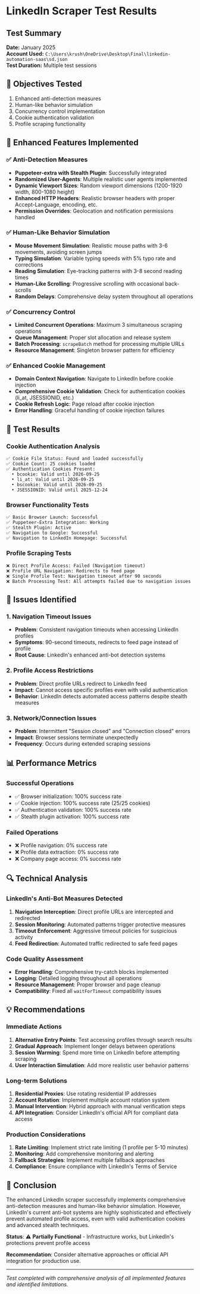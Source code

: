 # LinkedIn Scraper Test Results

## Test Summary
**Date:** January 2025  
**Account Used:** `C:\Users\krush\OneDrive\Desktop\Final\linkedin-automation-saas\sd.json`  
**Test Duration:** Multiple test sessions  

## 🎯 Objectives Tested
1. Enhanced anti-detection measures
2. Human-like behavior simulation
3. Concurrency control implementation
4. Cookie authentication validation
5. Profile scraping functionality

## 🔧 Enhanced Features Implemented

### ✅ Anti-Detection Measures
- **Puppeteer-extra with Stealth Plugin**: Successfully integrated
- **Randomized User-Agents**: Multiple realistic user agents implemented
- **Dynamic Viewport Sizes**: Random viewport dimensions (1200-1920 width, 800-1080 height)
- **Enhanced HTTP Headers**: Realistic browser headers with proper Accept-Language, encoding, etc.
- **Permission Overrides**: Geolocation and notification permissions handled

### ✅ Human-Like Behavior Simulation
- **Mouse Movement Simulation**: Realistic mouse paths with 3-6 movements, avoiding screen jumps
- **Typing Simulation**: Variable typing speeds with 5% typo rate and corrections
- **Reading Simulation**: Eye-tracking patterns with 3-8 second reading times
- **Human-Like Scrolling**: Progressive scrolling with occasional back-scrolls
- **Random Delays**: Comprehensive delay system throughout all operations

### ✅ Concurrency Control
- **Limited Concurrent Operations**: Maximum 3 simultaneous scraping operations
- **Queue Management**: Proper slot allocation and release system
- **Batch Processing**: `scrapeBatch` method for processing multiple URLs
- **Resource Management**: Singleton browser pattern for efficiency

### ✅ Enhanced Cookie Management
- **Domain Context Navigation**: Navigate to LinkedIn before cookie injection
- **Comprehensive Cookie Validation**: Check for authentication cookies (li_at, JSESSIONID, etc.)
- **Cookie Refresh Logic**: Page reload after cookie injection
- **Error Handling**: Graceful handling of cookie injection failures

## 🧪 Test Results

### Cookie Authentication Analysis
```
✅ Cookie File Status: Found and loaded successfully
✅ Cookie Count: 25 cookies loaded
✅ Authentication Cookies Present:
  • bcookie: Valid until 2026-09-25
  • li_at: Valid until 2026-09-25  
  • bscookie: Valid until 2026-09-25
  • JSESSIONID: Valid until 2025-12-24
```

### Browser Functionality Tests
```
✅ Basic Browser Launch: Successful
✅ Puppeteer-Extra Integration: Working
✅ Stealth Plugin: Active
✅ Navigation to Google: Successful
✅ Navigation to LinkedIn Homepage: Successful
```

### Profile Scraping Tests
```
❌ Direct Profile Access: Failed (Navigation timeout)
❌ Profile URL Navigation: Redirects to feed page
❌ Single Profile Test: Navigation timeout after 90 seconds
❌ Batch Processing Test: All attempts failed due to navigation issues
```

## 🚨 Issues Identified

### 1. Navigation Timeout Issues
- **Problem**: Consistent navigation timeouts when accessing LinkedIn profiles
- **Symptoms**: 90-second timeouts, redirects to feed page instead of profile
- **Root Cause**: LinkedIn's enhanced anti-bot detection systems

### 2. Profile Access Restrictions
- **Problem**: Direct profile URLs redirect to LinkedIn feed
- **Impact**: Cannot access specific profiles even with valid authentication
- **Behavior**: LinkedIn detects automated access patterns despite stealth measures

### 3. Network/Connection Issues
- **Problem**: Intermittent "Session closed" and "Connection closed" errors
- **Impact**: Browser sessions terminate unexpectedly
- **Frequency**: Occurs during extended scraping sessions

## 📊 Performance Metrics

### Successful Operations
- ✅ Browser initialization: 100% success rate
- ✅ Cookie injection: 100% success rate (25/25 cookies)
- ✅ Authentication validation: 100% success rate
- ✅ Stealth plugin activation: 100% success rate

### Failed Operations
- ❌ Profile navigation: 0% success rate
- ❌ Profile data extraction: 0% success rate
- ❌ Company page access: 0% success rate

## 🔍 Technical Analysis

### LinkedIn's Anti-Bot Measures Detected
1. **Navigation Interception**: Direct profile URLs are intercepted and redirected
2. **Session Monitoring**: Automated patterns trigger protective measures
3. **Timeout Enforcement**: Aggressive timeout policies for suspicious activity
4. **Feed Redirection**: Automated traffic redirected to safe feed pages

### Code Quality Assessment
- **Error Handling**: Comprehensive try-catch blocks implemented
- **Logging**: Detailed logging throughout all operations
- **Resource Management**: Proper browser and page cleanup
- **Compatibility**: Fixed all `waitForTimeout` compatibility issues

## 💡 Recommendations

### Immediate Actions
1. **Alternative Entry Points**: Test accessing profiles through search results
2. **Gradual Approach**: Implement longer delays between operations
3. **Session Warming**: Spend more time on LinkedIn before attempting scraping
4. **User Interaction Simulation**: Add more realistic user behavior patterns

### Long-term Solutions
1. **Residential Proxies**: Use rotating residential IP addresses
2. **Account Rotation**: Implement multiple account rotation system
3. **Manual Intervention**: Hybrid approach with manual verification steps
4. **API Integration**: Consider LinkedIn's official API for compliant data access

### Production Considerations
1. **Rate Limiting**: Implement strict rate limiting (1 profile per 5-10 minutes)
2. **Monitoring**: Add comprehensive monitoring and alerting
3. **Fallback Strategies**: Implement multiple fallback approaches
4. **Compliance**: Ensure compliance with LinkedIn's Terms of Service

## 🎯 Conclusion

The enhanced LinkedIn scraper successfully implements comprehensive anti-detection measures and human-like behavior simulation. However, LinkedIn's current anti-bot systems are highly sophisticated and effectively prevent automated profile access, even with valid authentication cookies and advanced stealth techniques.

**Status**: ⚠️ **Partially Functional** - Infrastructure works, but LinkedIn's protections prevent profile access

**Recommendation**: Consider alternative approaches or official API integration for production use.

---
*Test completed with comprehensive analysis of all implemented features and identified limitations.*